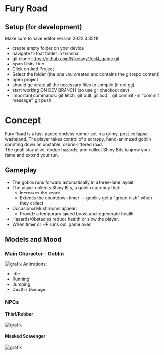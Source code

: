 # Fury Road

## Setup (for development)
Make sure to have editor version 2022.3.35f1!
- create empty folder on your device
- navigate to that folder in terminal
- git clone https://github.com/Nikolayy1/ccl4_game.git
- open Unity Hub
- Click on Add Project
- Select the folder (the one you created and contains the git repo content)
- open project
- should generate all the necessary files to compile (if not gg)
- start working ON DEV BRANCH (so use git checkout dev)
- important commands: git fetch, git pull, git add ., git commit -m "commit message", git push

# Concept
Fury Road is a fast-paced endless runner set in a grimy, post-collapse wasteland. The player takes control of a scrappy, hand-animated goblin sprinting down an unstable, debris-littered road. <br>
The goal: stay alive, dodge hazards, and collect Shiny Bits to grow your fame and extend your run.

## Gameplay
- The goblin runs forward automatically in a three-lane layout.
- The player collects Shiny Bits, a goblin currency that:
  - Increases the score
  - Extends the countdown timer — goblins get a "greed rush" when they collect
- Occasional Mushrooms appear:
  - Provide a temporary speed boost and regenerate health
- Hazards/Obstacles reduce health or slow the player. 
- When timer or HP runs out: game over.

## Models and Mood
### Main Character - Goblin
![grafik](https://github.com/user-attachments/assets/54361ea6-6e1e-4d2a-ba9e-20607618670f)
Animations:
- Idle
- Running
- Jumping
- Death / Damage

### NPCs
#### Thief/Robber 
![grafik](https://github.com/user-attachments/assets/cc18f77e-a0a7-4cee-8267-0aca2617bbbf)

#### Masked Scavenger
![grafik](https://github.com/user-attachments/assets/43112f8b-f4bf-4469-aeda-ba03c46d7736)




